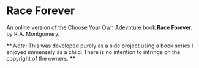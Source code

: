 # Race Forever

An online version of the [Choose Your Own Adevnture](http://www.cyoa.com/) book **Race Forever**, by R.A. Montgomery.

** *Note:* This was developed purely as a side project using a book series I enjoyed immensely as a child. There is no intention to infringe on the copyright of the owners. **
